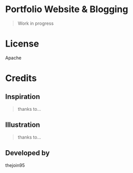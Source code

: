 # Portfolio Website & Blogging

> Work in progress

# License

Apache

# Credits

## Inspiration

> thanks to...

## Illustration

> thanks to...

## Developed by

thejoin95
